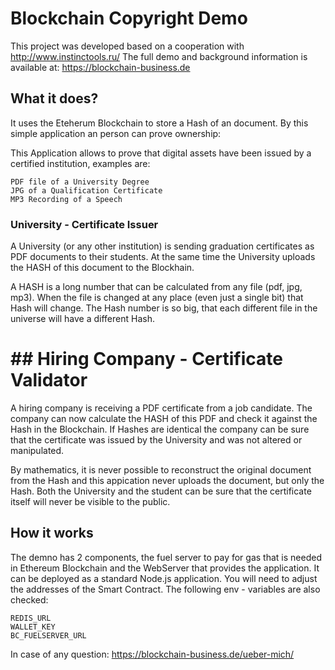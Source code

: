 # Blockchain Copyright Demo

This project was developed based on a cooperation with http://www.instinctools.ru/
The full demo and background information is available at: https://blockchain-business.de

## What it does?
It uses the Eteherum Blockchain to store a Hash of an document. By this simple application an person can prove ownership: 

This Application allows to prove that digital assets have been issued by a certified institution, examples are:

    PDF file of a University Degree
    JPG of a Qualification Certificate
    MP3 Recording of a Speech

### University - Certificate Issuer

A University (or any other institution) is sending graduation certificates as PDF documents to their students. At the same time the University uploads the HASH of this document to the Blockhain.

A HASH is a long number that can be calculated from any file (pdf, jpg, mp3). When the file is changed at any place (even just a single bit) that Hash will change. The Hash number is so big, that each different file in the universe will have a different Hash.
#   ## Hiring Company - Certificate Validator

A hiring company is receiving a PDF certificate from a job candidate. The company can now calculate the HASH of this PDF and check it against the Hash in the Blockchain. If Hashes are identical the company can be sure that the certificate was issued by the University and was not altered or manipulated.

By mathematics, it is never possible to reconstruct the original document from the Hash and this appication never uploads the document, but only the Hash. Both the University and the student can be sure that the certificate itself will never be visible to the public.

## How it works
The demno has 2 components, the fuel server to pay for gas that is needed in Ethereum Blockchain and the WebServer that
provides the application. It can be deployed as a standard Node.js application. You will need to adjust the addresses of the Smart Contract.
The following env - variables are also checked:

    REDIS_URL
    WALLET_KEY
    BC_FUELSERVER_URL

In case of any question: https://blockchain-business.de/ueber-mich/

